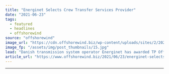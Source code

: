 ```yaml
---
title: "Energinet Selects Crew Transfer Services Provider"
date: "2021-06-23"
tags: 
  - featured
  - headlines
  - offshorewind
source: "offshorewind"
image_url: "https://cdn.offshorewind.biz/wp-content/uploads/sites/2/2021/06/23094502/TenneT-Selects-Crew-Transfer-Services-Provider.jpg"
image_fp: "/assets/img/post_thumbnails/15.jpg"
lead: "Danish transmission system operator Energinet has awarded TP Offshore Aps with a contract to"
article_url: "https://www.offshorewind.biz/2021/06/23/energinet-selects-crew-transfer-services-provider/"
---
```


---
